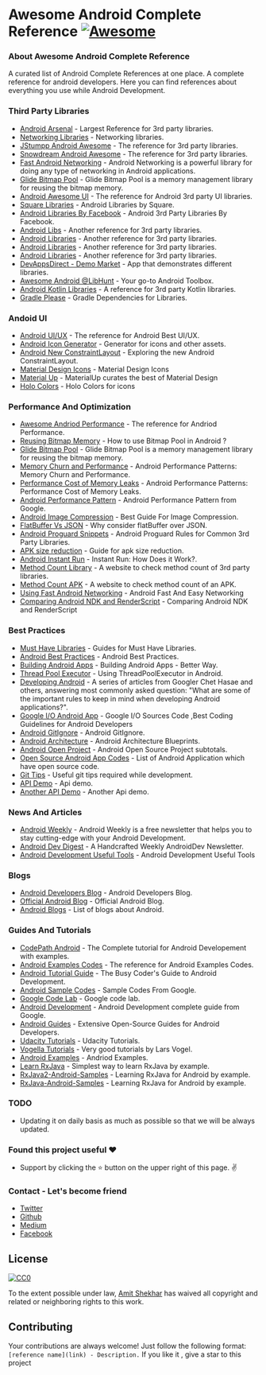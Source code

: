 # Awesome Android Complete Reference [![Awesome](https://cdn.rawgit.com/sindresorhus/awesome/d7305f38d29fed78fa85652e3a63e154dd8e8829/media/badge.svg)](https://github.com/sindresorhus/awesome)

### About Awesome Android Complete Reference 

A curated list of Android Complete References at one place.
A complete reference for android developers. Here you can find references about everything you use while Android Development.

### Third Party Libraries

- [Android Arsenal](http://android-arsenal.com/) - Largest Reference for 3rd party libraries.
- [Networking Libraries](http://android-arsenal.com/tag/65) - Networking libraries.
- [JStumpp Android Awesome](https://github.com/JStumpp/awesome-android) - The reference for 3rd party libraries.
- [Snowdream Android Awesome](https://github.com/snowdream/awesome-android) - The reference for 3rd party libraries.
- [Fast Android Networking](https://github.com/amitshekhariitbhu/Fast-Android-Networking) - Android Networking is a powerful library for doing any type of networking in Android applications.
- [Glide Bitmap Pool](https://github.com/amitshekhariitbhu/GlideBitmapPool) - Glide Bitmap Pool is a memory management library for reusing the bitmap memory.
- [Android Awesome UI](https://github.com/wasabeef/awesome-android-ui) - The reference for Android 3rd party UI libraries.
- [Square Libraries](http://square.github.io/#android) - Android Libraries by Square.
- [Android Libraries By Facebook](https://code.facebook.com/projects/android) - Android 3rd Party Libraries By Facebook.
- [Android Libs](https://android-libs.com/) - Another reference for 3rd party libraries.
- [Android Libraries](http://alamkanak.github.io/android-libraries-and-resources/) - Another reference for 3rd party libraries.
- [Android Libraries](https://android-libraries.zeef.com/jurgen.stumpp) - Another reference for 3rd party libraries.
- [Android Libraries](http://p.codekk.com/) - Another reference for 3rd party libraries.
- [DevAppsDirect - Demo Market](https://play.google.com/store/apps/details?id=com.inappsquared.devappsdirect) - App that demonstrates different libraries.
- [Awesome Android @LibHunt](https://android.libhunt.com/) - Your go-to Android Toolbox.
- [Android Kotlin Libraries](https://github.com/mcxiaoke/awesome-kotlin) - A reference for 3rd party Kotlin libraries.
- [Gradle Please](http://gradleplease.appspot.com/) - Gradle Dependencies for Libraries.

### Andoid UI

- [Android UI/UX](http://androidniceties.tumblr.com/) - The reference for Android Best UI/UX.
- [Android Icon Generator](https://romannurik.github.io/AndroidAssetStudio/) - Generator for icons and other assets.
- [Android New ConstraintLayout](https://medium.com/exploring-android/exploring-the-new-android-constraintlayout-eed37fe8d8f1#.g25l4abme) - Exploring the new Android ConstraintLayout.
- [Material Design Icons](https://materialdesignicons.com/) - Material Design Icons
- [Material Up](http://www.materialup.com/) - MaterialUp curates the best of Material Design
- [Holo Colors](http://android-holo-colors.com/) - Holo Colors for icons

### Performance And Optimization

- [Awesome Andriod Performance](https://github.com/Juude/awesome-android-performance) - The reference for Andriod Performance.
- [Reusing Bitmap Memory](https://medium.com/@amitshekhar/how-to-use-bitmap-pool-in-android-56c71a55533c#.m41wqfk8h) - How to use Bitmap Pool in Android ?
- [Glide Bitmap Pool](https://github.com/amitshekhariitbhu/GlideBitmapPool) - Glide Bitmap Pool is a memory management library for reusing the bitmap memory.
- [Memory Churn and Performance](https://www.youtube.com/watch?v=McAvq5SkeTk&list=PLWz5rJ2EKKc9CBxr3BVjPTPoDPLdPIFCE&index=60) - Android Performance Patterns: Memory Churn and Performance.
- [Performance Cost of Memory Leaks](https://www.youtube.com/watch?v=h7qHsk1nWKI&list=PLWz5rJ2EKKc9CBxr3BVjPTPoDPLdPIFCE&index=62) - Android Performance Patterns: Performance Cost of Memory Leaks.
- [Android Performance Pattern](https://www.youtube.com/playlist?list=PLOU2XLYxmsIKEOXh5TwZEv89aofHzNCiu) - Android Performance Pattern from Google. 
- [Android Image Compression](https://www.youtube.com/watch?v=r_LpCi6DQME) - Best Guide For Image Compression.
- [FlatBuffer Vs JSON](https://medium.com/@amitshekhar/why-consider-flatbuffer-over-json-2e4aa8d4ed07#.y7rmdkgq3) - Why consider flatBuffer over JSON.
- [Android Proguard Snippets](https://github.com/krschultz/android-proguard-snippets) - Android Proguard Rules for Common 3rd Party Libraries.
- [APK size reduction](https://medium.com/google-developers/smallerapk-part-1-anatomy-of-an-apk-da83c25e7003#.g5f6dfng9) - Guide for apk size reduction.
- [Android Instant Run](https://medium.com/google-developers/instant-run-how-does-it-work-294a1633367f#.5q59i049s) - Instant Run: How Does it Work?.
- [Method Count Library](http://www.methodscount.com/) - A website to check method count of 3rd party libraries.
- [Method Count APK](http://inloop.github.io/apk-method-count/) - A website to check method count of an APK.
- [Using Fast Android Networking](https://medium.freecodecamp.com/simple-and-fast-android-networking-19ed860d1455#.fpcqie1mn) - Android Fast And Easy Networking
- [Comparing Android NDK and RenderScript](https://medium.freecodecamp.com/comparing-android-ndk-and-renderscript-1a718c01f6fe) - Comparing Android NDK and RenderScript

### Best Practices

- [Must Have Libraries](http://guides.codepath.com/android/Must-Have-Libraries#networking) - Guides for Must Have Libraries.
- [Android Best Practices](https://github.com/futurice/android-best-practices) - Android Best Practices.
- [Building Android Apps](https://medium.com/@cesarmcferreira/building-android-apps-30-things-that-experience-made-me-learn-the-hard-way-313680430bf9#.rej785f6d) - Building Android Apps - Better Way.
- [Thread Pool Executor](https://medium.com/@amitshekhar/threadpoolexecutor-in-android-8e9d22330ee3#.l1ts1b28v) - Using ThreadPoolExecutor in Android.
- [Developing Android](https://medium.com/google-developers/developing-for-android-introduction-5345b451567c#.uenqgpr7q) - A series of articles from Googler Chet Hasae and others, answering most commonly asked question: "What are some of the important rules to keep in mind when developing Android applications?".
- [Google I/O Android App](https://github.com/google/iosched) - Google I/O Sources Code ,Best Coding Guidelines for Android Developers
- [Android GitIgnore](https://github.com/github/gitignore/blob/master/Android.gitignore) - Android GitIgnore.
- [Android Architecture](https://github.com/googlesamples/android-architecture) - Android Architecture Blueprints.
- [Android Open Project](https://github.com/Trinea/android-open-project/tree/master/English%20Version) - Android Open Source Project subtotals.
- [Open Source Android App Codes](https://en.wikipedia.org/wiki/List_of_free_and_open-source_Android_applications) - List of Android Application which have open source code.
- [Git Tips](https://github.com/git-tips/tips) - Useful git tips required while development.
- [API Demo](https://play.google.com/store/apps/details?id=com.hmh.api&hl=en) - Api demo.
- [Another API Demo](https://play.google.com/store/apps/details?id=com.touchboarder.android.api.demos&hl=en) - Another Api demo.

### News And Articles

- [Android Weekly](http://androidweekly.net/) - Android Weekly is a free newsletter that helps you to stay cutting-edge with your Android Development.
- [Android Dev Digest](https://www.androiddevdigest.com/) - A Handcrafted Weekly AndroidDev Newsletter.
- [Android Development Useful Tools](https://medium.freecodecamp.com/android-development-useful-tools-fd73283e82e3) - Android Development Useful Tools

### Blogs

- [Android Developers Blog](http://android-developers.blogspot.in/) - Android Developers Blog.
- [Official Android Blog](https://android.googleblog.com/) - Official Android Blog.
- [Android Blogs](https://github.com/vbauer/android-blogs) - List of blogs about Android.

### Guides And Tutorials

- [CodePath Android](http://guides.codepath.com/android) - The Complete tutorial for Android Developement with examples.
- [Android Examples Codes](https://github.com/commonsguy/cw-omnibus) - The reference for Android Examples Codes.
- [Android Tutorial Guide](https://commonsware.com/Android/) - The Busy Coder's Guide to Android Development.
- [Android Sample Codes](https://github.com/googlesamples) - Sample Codes From Google.
- [Google Code Lab](https://codelabs.developers.google.com/?cat=Android) - Google code lab.
- [Android Development](https://developer.android.com/index.html) - Android Development complete guide from Google.
- [Android Guides](https://github.com/codepath/android_guides) - Extensive Open-Source Guides for Android Developers.
- [Udacity Tutorials](https://www.udacity.com/course/developing-android-apps--ud853) - Udacity Tutorials.
- [Vogella Tutorials](http://www.vogella.com/tutorials/android.html) - Very good tutorials by Lars Vogel.
- [Android Examples](https://github.com/nisrulz/android-examples) - Andriod Examples.
- [Learn RxJava](https://github.com/amitshekhariitbhu/Fast-Android-Networking/wiki/Using-Fast-Android-Networking-Library-With-RxJava) - Simplest way to learn RxJava by example.
- [RxJava2-Android-Samples](https://github.com/amitshekhariitbhu/RxJava2-Android-Samples) - Learning RxJava for Android by example.
- [RxJava-Android-Samples](https://github.com/kaushikgopal/RxJava-Android-Samples) - Learning RxJava for Android by example.

### TODO
- Updating it on daily basis as much as possible so that we will be always updated.

### Found this project useful :heart:
* Support by clicking the :star: button on the upper right of this page. :v:

### Contact - Let's become friend
- [Twitter](https://twitter.com/amitiitbhu)
- [Github](https://github.com/amitshekhariitbhu)
- [Medium](https://medium.com/@amitshekhar)
- [Facebook](https://www.facebook.com/amit.shekhar.iitbhu)

## License
[![CC0](http://mirrors.creativecommons.org/presskit/buttons/88x31/svg/cc-zero.svg)](https://creativecommons.org/publicdomain/zero/1.0/)

To the extent possible under law, [Amit Shekhar](https://github.com/amitshekhariitbhu) has waived all copyright and related or neighboring rights to this work.

## Contributing

Your contributions are always welcome! Just follow the following format: `[reference name](link) - Description.` If you like it , give a star to this project


